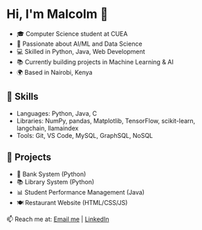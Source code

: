 # Hi, I'm Malcolm 👋

- 🎓 Computer Science student at CUEA
- 🤖 Passionate about AI/ML and Data Science
- 💻 Skilled in Python, Java, Web Development
- 📚 Currently building projects in Machine Learning & AI
- 🌍 Based in Nairobi, Kenya

## 🔧 Skills
- Languages: Python, Java, C
- Libraries: NumPy, pandas, Matplotlib, TensorFlow, scikit-learn, langchain, llamaindex
- Tools: Git, VS Code, MySQL, GraphSQL, NoSQL

## 📂 Projects
- 🏦 Bank System (Python)
- 📚 Library System (Python)
- 📊 Student Performance Management (Java)
- 🍽 Restaurant Website (HTML/CSS/JS)

📫 Reach me at: [Email me](mailto:wambuamalcolm@example.com)
 | [LinkedIn](https://www.linkedin.com/in/malcom-wambua-4b9b5a303/)
